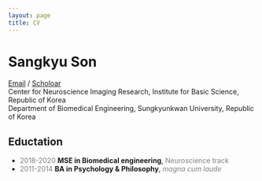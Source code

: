 ```yaml
---
layout: page
title: CV
---
```

# Sangkyu Son
[Email](<ss.sangkyu.son@gmail.com>) / [Scholoar](https://scholar.google.co.kr/citations?user=NYCkQZAAAAAJ&hl=ko&oi=ao)<br>
Center for Neuroscience Imaging Research, Institute for Basic Science, Republic of Korea <br>
Department of Biomedical Engineering, Sungkyunkwan University, Republic of Korea<br>

## Eductation
-  <span style="color:gray">2018-2020</span> **MSE in Biomedical engineering**, <span style="color:gray">Neuroscience track</span>
-  <span style="color:gray">2011-2014</span> **BA in Psychology & Philosophy**, <span style="color:gray">*magna cum laude*</span>
